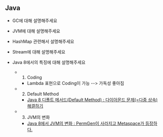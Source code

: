 ## Java

- GC에 대해 설명해주세요

- JVM에 대해 설명해주세요

- HashMap 관련해서 설명해주세요

- Stream에 대해 설명해주세요

- Java 8에서의 특징에 대해 설명해주세요

  - 1. Coding
  
    - Lambda 표현으로 Coding이 가능 --> 가독성 좋아짐
    
  - 2. Default Method
  
    - [Java 8 디폴트 메서드(Default Method) : 다이아몬드 문제(=다중 상속) 해결하기](https://goodgid.github.io/Java-8-Default-Method/)
    
  - 3. JVM의 변화
  
    - [Java 8에서 JVM의 변화 : PermGen이 사라지고 Metaspace가 등장하다.](https://goodgid.github.io/Java-8-JVM-Metaspace/)
    
    
